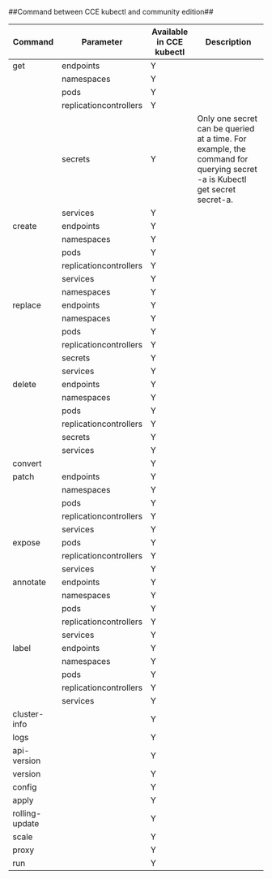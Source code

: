 ##Command between CCE kubectl and community edition##

Command|Parameter|Available in CCE kubectl|Description|
----- | ----- | ----- | ----- |
 get 	| endpoints | Y |
     	| namespaces | Y |  
     	| pods | Y |
     	| replicationcontrollers | Y |
     	| secrets | Y |Only one secret can be queried at a time. For example, the command for querying secret -a is Kubectl get secret secret-a.
     	| services | Y |
create	|endpoints | Y |
	  	|namespaces | Y |
		|pods | Y |
		|replicationcontrollers | Y |
		|services | Y |
		|namespaces | Y |		
replace |	endpoints | Y |
		|namespaces | Y |	
		|pods | Y |
		|replicationcontrollers	| Y |
		|secrets | Y |
		|services | Y |	
delete	|endpoints | Y |
		|namespaces | Y |	
		|pods | Y |
		|replicationcontrollers	| Y |
		|secrets | Y |
		|services | Y |	
convert	|	| Y |
patch 	|endpoints	| Y |
		|namespaces| Y |	
		|pods	| Y |
		|replicationcontrollers	| Y |
		|services | Y |
expose  |pods	| Y |
		|replicationcontrollers	| Y |
		|services	| Y |
annotate|endpoints	| Y |
		|namespaces | Y |	
		|pods	| Y |
		|replicationcontrollers	| Y |
		|services	| Y |
label	|endpoints	| Y |
		|namespaces| Y |	
		|pods	| Y |
		|replicationcontrollers	| Y |
		|services	| Y |
cluster-info|	| Y |
logs	|| Y |
api-version|| Y |
version || Y |
config  || Y |
apply   || Y |
rolling-update || Y |
scale || Y |
proxy || Y |
run   || Y |
		
		
		

